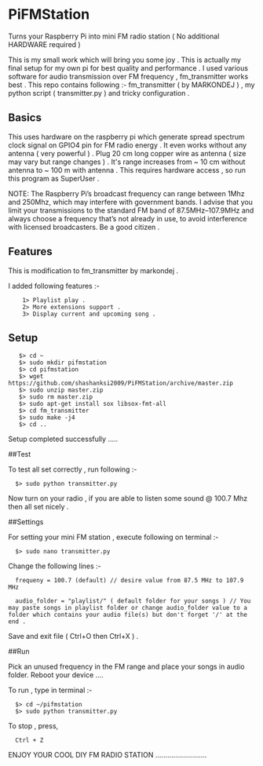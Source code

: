 # PiFMStation
Turns your Raspberry Pi into mini FM radio station ( No additional HARDWARE required )

This is my small work which will bring you some joy . This is actually my final setup for my own pi for best quality and performance . I used various software for audio transmission over FM frequency , fm_transmitter works best . This repo contains following :-  fm_transmitter ( by MARKONDEJ ) , my python script ( transmitter.py ) and tricky configuration .

## Basics

This uses hardware on the raspberry pi which generate spread spectrum clock signal on GPIO4 pin for FM radio energy . It even works without any antenna ( very powerful ) . Plug 20 cm long copper wire as antenna ( size may vary but range changes ) . It's range increases from  ~ 10 cm without antenna to ~ 100 m with antenna . This requires hardware access , so run this program as SuperUser .

   NOTE:
          The Raspberry Pi’s broadcast frequency can range between 1Mhz and 250Mhz, which may interfere with government bands. I advise that you limit your transmissions to the standard FM band of 87.5MHz–107.9MHz and always choose a frequency that’s not already in use, to avoid interference with licensed broadcasters. Be a good citizen .

## Features

   This is modification to fm_transmitter by markondej .
   
   I added following features :-
   
        1> Playlist play .
        2> More extensions support .
        3> Display current and upcoming song .
   
## Setup

       $> cd ~
       $> sudo mkdir pifmstation
       $> cd pifmstation
       $> wget https://github.com/shashanksi2009/PiFMStation/archive/master.zip
       $> sudo unzip master.zip
       $> sudo rm master.zip
       $> sudo apt-get install sox libsox-fmt-all
       $> cd fm_transmitter
       $> sudo make -j4
       $> cd ..
   
   Setup completed successfully .....

##Test

To test all set correctly , run following :-

      $> sudo python transmitter.py

Now turn on your radio , if you are able to listen some sound @ 100.7 Mhz then all set nicely .

##Settings

For setting your mini FM station , execute following on terminal :-

      $> sudo nano transmitter.py

Change the following lines :-

      frequeny = 100.7 (default) // desire value from 87.5 MHz to 107.9 MHz
      
      audio_folder = "playlist/" ( default folder for your songs ) // You may paste songs in playlist folder or change audio_folder value to a folder which contains your audio file(s) but don't forget '/' at the end .

Save and exit file ( Ctrl+O then Ctrl+X ) .

##Run

Pick an unused frequency in the FM range and place your songs in audio folder.
Reboot your device ....

To run , type in terminal :-

      $> cd ~/pifmstation
      $> sudo python transmitter.py

To stop , press,

      Ctrl + Z



ENJOY YOUR COOL DIY FM RADIO STATION ..........................
